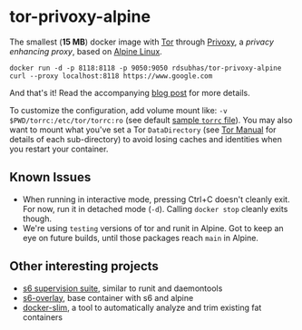 # tor-privoxy-alpine

The smallest (**15 MB**) docker image with [Tor](https://www.torproject.org/) through [Privoxy](http://www.privoxy.org/), a *privacy enhancing proxy*, based on [Alpine Linux](https://registry.hub.docker.com/_/alpine).

```
docker run -d -p 8118:8118 -p 9050:9050 rdsubhas/tor-privoxy-alpine
curl --proxy localhost:8118 https://www.google.com
```

And that's it! Read the accompanying [blog post](https://medium.com/@rdsubhas/docker-image-with-tor-privoxy-and-a-process-manager-under-15-mb-c9e344111b61) for more details.

To customize the configuration, add volume mount like: `-v $PWD/torrc:/etc/tor/torrc:ro` (see default [sample `torrc` file](https://gitweb.torproject.org/tor.git/plain/src/config/torrc.sample.in)). You may also want to mount what you've set a Tor `DataDirectory` (see [Tor Manual](https://www.torproject.org/docs/tor-manual.html.en#_files) for details of each sub-directory) to avoid losing caches and identities when you restart your container.

## Known Issues

* When running in interactive mode, pressing Ctrl+C doesn't cleanly exit. For now, run it in detached mode (`-d`). Calling `docker stop` cleanly exits though.
* We're using `testing` versions of tor and runit in Alpine. Got to keep an eye on future builds, until those packages reach `main` in Alpine.

## Other interesting projects

* [s6 supervision suite](http://skarnet.org/software/s6/index.html), similar to runit and daemontools
* [s6-overlay](https://github.com/just-containers/s6-overlay), base container with s6 and alpine
* [docker-slim](https://github.com/cloudimmunity/docker-slim), a tool to automatically analyze and trim existing fat containers
